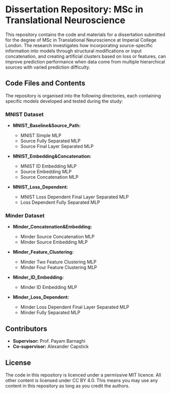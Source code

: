 # Dissertation Repository: MSc in Translational Neuroscience

This repository contains the code and materials for a dissertation submitted for the degree of MSc in Translational Neuroscience at Imperial College London. The research investigates how incorporating source-specific information into models through structural modifications or input concatenation, and creating artificial clusters based on loss or features, can improve prediction performance when data come from multiple hierarchical sources with varied prediction difficulty.

## Code Files and Contents

The repository is organised into the following directories, each containing specific models developed and tested during the study:

### MNIST Dataset
- **MNIST_Baseline&Source_Path:**
  - MNIST Simple MLP
  - Source Fully Separated MLP
  - Source Final Layer Separated MLP

- **MNIST_Embedding&Concatenation:**
  - MNIST ID Embedding MLP
  - Source Embedding MLP
  - Source Concatenation MLP

- **MNIST_Loss_Dependent:**
  - MNIST Loss Dependent Final Layer Separated MLP
  - Loss Dependent Fully Separated MLP

### Minder Dataset
- **Minder_Concatenation&Embedding:**
  - Minder Source Concatenation MLP
  - Minder Source Embedding MLP

- **Minder_Feature_Clustering:**
  - Minder Two Feature Clustering MLP
  - Minder Four Feature Clustering MLP

- **Minder_ID_Embedding:**
  - Minder ID Embedding MLP

- **Minder_Loss_Dependent:**
  - Minder Loss Dependent Final Layer Separated MLP
  - Minder Fully Separated MLP

## Contributors
- **Supervisor:** Prof. Payam Barnaghi
- **Co-supervisor:** Alexander Capstick

## License
The code in this repository is licenced under a permissive MIT licence. All other content is licensed under CC BY 4.0. This means you may use any content in this repository as long as you credit the authors.
